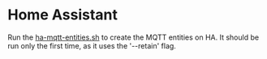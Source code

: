# Home Assistant

Run the [ha-mqtt-entities.sh](./ha-mqtt-entities.sh) to create the MQTT entities on HA. It should be run only the first time, as it uses the '--retain' flag.
